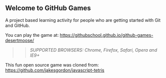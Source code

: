 ## Welcome to GitHub Games

A project based learning activity for people who are getting started with Git and GitHub.

You can play the game at: https://githubschool.github.io/github-games-desertmoose/

>> _*SUPPORTED BROWSERS*: Chrome, Firefox, Safari, Opera and IE9+_

This fun open source game was cloned from: https://github.com/jakesgordon/javascript-tetris
